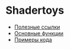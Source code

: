 # Shadertoys

 - [Полезные ссылки](./links.md)
 - [Основные функции](./functions.md)
 - [Примеры кода](./code.md)
